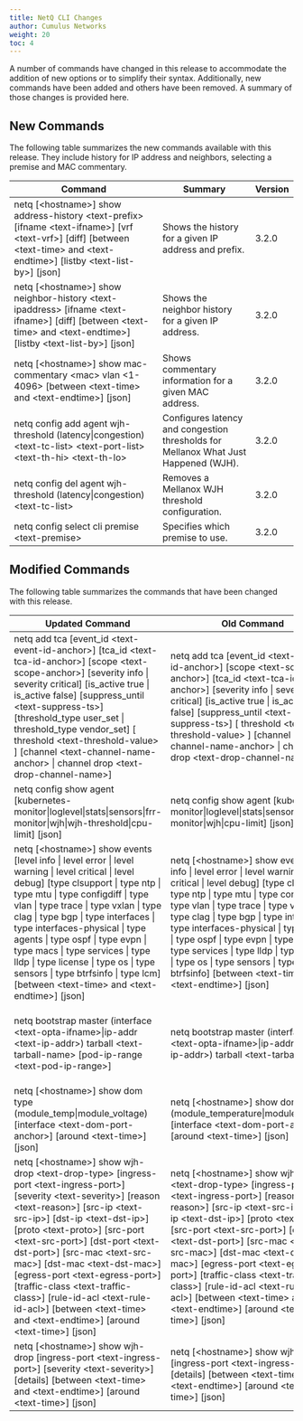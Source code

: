 ```yaml
---
title: NetQ CLI Changes
author: Cumulus Networks
weight: 20
toc: 4
---
```


A number of commands have changed in this release to accommodate the addition of new options or to simplify their syntax. Additionally, new commands have been added and others have been removed. A summary of those changes is provided here.

## New Commands

The following table summarizes the new commands available with this release. They include history for IP address and neighbors, selecting a premise and MAC commentary.

| Command | Summary | Version |
| ------- | ------- | ------- |
| netq [&lt;hostname>] show address-history &lt;text-prefix> [ifname &lt;text-ifname>] [vrf &lt;text-vrf>] [diff] [between &lt;text-time> and &lt;text-endtime>] [listby &lt;text-list-by>] [json] | Shows the history for a given IP address and prefix. | 3.2.0 |
| netq [&lt;hostname>] show neighbor-history &lt;text-ipaddress> [ifname &lt;text-ifname>] [diff] [between &lt;text-time> and &lt;text-endtime>] [listby &lt;text-list-by>] [json] | Shows the neighbor history for a given IP address. | 3.2.0 |
|  netq [&lt;hostname>] show mac-commentary &lt;mac> vlan &lt;1-4096> [between &lt;text-time> and &lt;text-endtime>] [json] | Shows commentary information for a given MAC address. | 3.2.0 |
| netq config add agent wjh-threshold (latency\|congestion) &lt;text-tc-list> &lt;text-port-list> &lt;text-th-hi> &lt;text-th-lo> | Configures latency and congestion thresholds for Mellanox What Just Happened (WJH). | 3.2.0 |
| netq config del agent wjh-threshold (latency\|congestion) &lt;text-tc-list>  | Removes a Mellanox WJH threshold configuration. | 3.2.0 |
| netq config select cli premise &lt;text-premise> | Specifies which premise to use. | 3.2.0 |

## Modified Commands

The following table summarizes the commands that have been changed with this release.

| Updated Command | Old Command | What Changed | Version |
| --------------- | ----------- | ------------ | ------- |
| netq add tca [event_id &lt;text-event-id-anchor>] [tca_id &lt;text-tca-id-anchor>] [scope &lt;text-scope-anchor>] [severity info \| severity critical] [is_active true \| is_active false] [suppress_until &lt;text-suppress-ts>] [threshold_type user_set \| threshold_type vendor_set] [ threshold &lt;text-threshold-value> ] [channel &lt;text-channel-name-anchor> \| channel drop &lt;text-drop-channel-name>] |  netq add tca [event_id &lt;text-event-id-anchor>]  [scope &lt;text-scope-anchor>] [tca_id &lt;text-tca-id-anchor>]  [severity info \| severity critical] [is_active true \| is_active false] [suppress_until &lt;text-suppress-ts>] [ threshold &lt;text-threshold-value> ] [channel &lt;text-channel-name-anchor> \| channel drop &lt;text-drop-channel-name>] | Added the `threshold_type` option, to indicate user-configured or vendor-configured thresholds. Also switched the positions of the `tca_id` and `scope` options. | 3.2.0 |
| netq config show agent [kubernetes-monitor\|loglevel\|stats\|sensors\|frr-monitor\|wjh\|wjh-threshold\|cpu-limit] [json]  |  netq config show agent [kubernetes-monitor\|loglevel\|stats\|sensors\|frr-monitor\|wjh\|cpu-limit] [json] | The command now shows Mellanox WJH latency and congestion thresholds. | 3.2.0 |
| netq [&lt;hostname>] show events [level info \| level error \| level warning \| level critical \| level debug] [type clsupport \| type ntp \| type mtu \| type configdiff \| type vlan \| type trace \| type vxlan \| type clag \| type bgp \| type interfaces \| type interfaces-physical \| type agents \| type ospf \| type evpn \| type macs \| type services \| type lldp \| type license \| type os \| type sensors \| type btrfsinfo \| type lcm] [between &lt;text-time> and &lt;text-endtime>] [json] | netq [&lt;hostname>] show events [level info \| level error \| level warning \| level critical \| level debug] [type clsupport \| type ntp \| type mtu \| type configdiff \| type vlan \| type trace \| type vxlan \| type clag \| type bgp \| type interfaces \| type interfaces-physical \| type agents \| type ospf \| type evpn \| type macs \| type services \| type lldp \| type license \| type os \| type sensors \| type btrfsinfo] [between &lt;text-time> and &lt;text-endtime>] [json] | Added the `type lcm` option for lifecycle management event information. | 3.2.0 |
| netq bootstrap master (interface &lt;text-opta-ifname>\|ip-addr &lt;text-ip-addr>) tarball &lt;text-tarball-name> [pod-ip-range &lt;text-pod-ip-range>] | netq bootstrap master (interface &lt;text-opta-ifname>\|ip-addr &lt;text-ip-addr>) tarball &lt;text-tarball-name> | Added the `pod-ip-range <text-pod-ip-range>` option, enabling you to specify a range of IP addresses for the pod. | 3.2.0 |
| netq [&lt;hostname>] show dom type (module_temp\|module_voltage) [interface &lt;text-dom-port-anchor>] [around &lt;text-time>] [json] | netq [&lt;hostname>] show dom type (module_temperature\|module_voltage) [interface &lt;text-dom-port-anchor>] [around &lt;text-time>] [json] | Renamed the `module_temperature` variable to `module_temp`. | 3.2.0 |
| netq [&lt;hostname>] show wjh-drop &lt;text-drop-type> [ingress-port &lt;text-ingress-port>] [severity &lt;text-severity>] [reason &lt;text-reason>] [src-ip &lt;text-src-ip>] [dst-ip &lt;text-dst-ip>] [proto &lt;text-proto>] [src-port &lt;text-src-port>] [dst-port &lt;text-dst-port>] [src-mac &lt;text-src-mac>] [dst-mac &lt;text-dst-mac>] [egress-port &lt;text-egress-port>] [traffic-class &lt;text-traffic-class>] [rule-id-acl &lt;text-rule-id-acl>] [between &lt;text-time> and &lt;text-endtime>] [around &lt;text-time>] [json] | netq [&lt;hostname>] show wjh-drop &lt;text-drop-type> [ingress-port &lt;text-ingress-port>] [reason &lt;text-reason>] [src-ip &lt;text-src-ip>] [dst-ip &lt;text-dst-ip>] [proto &lt;text-proto>] [src-port &lt;text-src-port>] [dst-port &lt;text-dst-port>] [src-mac &lt;text-src-mac>] [dst-mac &lt;text-dst-mac>] [egress-port &lt;text-egress-port>] [traffic-class &lt;text-traffic-class>] [rule-id-acl &lt;text-rule-id-acl>] [between &lt;text-time> and &lt;text-endtime>] [around &lt;text-time>] [json] | Added the `severity <text-severity>` option. | 3.2.0 |
| netq [&lt;hostname>] show wjh-drop [ingress-port &lt;text-ingress-port>] [severity &lt;text-severity>] [details] [between &lt;text-time> and &lt;text-endtime>] [around &lt;text-time>] [json]  | netq [&lt;hostname>] show wjh-drop [ingress-port &lt;text-ingress-port>] [details] [between &lt;text-time> and &lt;text-endtime>] [around &lt;text-time>] [json] | Added the `severity <text-severity>` option. | 3.2.0 |
